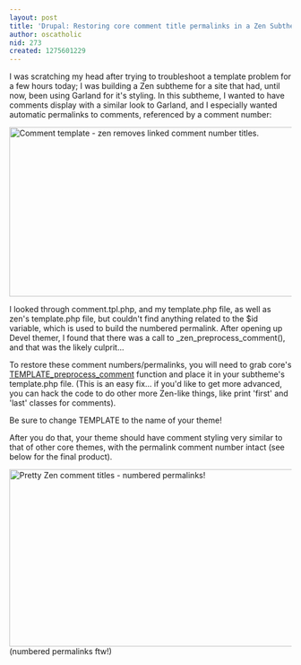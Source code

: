 ```yaml
---
layout: post
title: 'Drupal: Restoring core comment title permalinks in a Zen Subtheme'
author: oscatholic
nid: 273
created: 1275601229
---
```

<p>I was scratching my head after trying to troubleshoot a template problem for a few hours today; I was building a Zen subtheme for a site that had, until now, been using Garland for it&#39;s styling. In this subtheme, I wanted to have comments display with a similar look to Garland, and I especially wanted automatic permalinks to comments, referenced by a comment number:</p>
<p class="rtecenter"><img alt="Comment template - zen removes linked comment number titles." height="302" src="http://www.opensourcecatholic.com/sites/opensourcecatholic.com/files/user-uploads/oscatholic/zen-comment-template.png" title="" width="600" /></p>
<p>I looked through comment.tpl.php, and my template.php file, as well as zen&#39;s template.php file, but couldn&#39;t find anything related to the $id variable, which is used to build the numbered permalink. After opening up Devel themer, I found that there was a call to _zen_preprocess_comment(), and that was the likely culprit...</p>
<p>To restore these comment numbers/permalinks, you will need to grab core&#39;s <a href="http://api.drupal.org/api/function/template_preprocess_comment/6">TEMPLATE_preprocess_comment</a> function and place it in your subtheme&#39;s template.php file. (This is an easy fix... if you&#39;d like to get more advanced, you can hack the code to do other more Zen-like things, like print &#39;first&#39; and &#39;last&#39; classes for comments).</p>
<p>Be sure to change TEMPLATE to the name of your theme!</p>
<p>After you do that, your theme should have comment styling very similar to that of other core themes, with the permalink comment number intact (see below for the final product).</p>
<p class="rtecenter"><img alt="Pretty Zen comment titles - numbered permalinks!" height="316" src="http://www.opensourcecatholic.com/sites/opensourcecatholic.com/files/user-uploads/oscatholic/pretty-zen-comment-titles.png" title="" width="600" /><br />
(numbered permalinks ftw!)</p>
